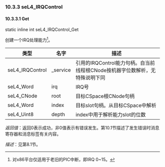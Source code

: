 ### 10.3.3  seL4_IRQControl

#### 10.3.3.1  Get

static inline int seL4_IRQControl_Get

创建一个IRQ处理能力[^1]。

类型 | 名字 | 描述
--- | --- | ---
seL4_IRQControl | _service | 引用的IRQControl能力句柄。自当前线程根CNode按机器字位数解析，无特殊说明下同
seL4_Word | irq | IRQ号
seL4_CNode | root | 目标CSpace根CNode句柄
seL4_Word | index | 目标slot句柄。从目标CSpace中解析
seL4_Uint8 | depth | index中用于解析能力slot的位数

*返回值*：返回0表示成功，非0值表示有错误发生。第10.1节描述了发生错误时消息寄存器和消息标签有关内容。

*描述*：见第8.1节。

[^1]: 对x86平台仅适用于老旧的PIC中断，即IRQ 0~15。
